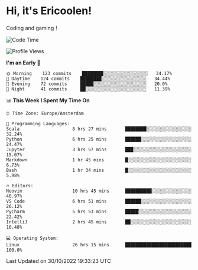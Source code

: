# Hi, it's Ericoolen!
Coding and gaming！

<!--START_SECTION:waka-->
![Code Time](http://img.shields.io/badge/Code%20Time-500%20hrs%202%20mins-blue)

![Profile Views](http://img.shields.io/badge/Profile%20Views-9-blue)

**I'm an Early 🐤** 

```text
🌞 Morning    123 commits    ████████░░░░░░░░░░░░░░░░░   34.17% 
🌆 Daytime    124 commits    ████████░░░░░░░░░░░░░░░░░   34.44% 
🌃 Evening    72 commits     █████░░░░░░░░░░░░░░░░░░░░   20.0% 
🌙 Night      41 commits     ██░░░░░░░░░░░░░░░░░░░░░░░   11.39%

```


📊 **This Week I Spent My Time On** 

```text
⌚︎ Time Zone: Europe/Amsterdam

💬 Programming Languages: 
Scala                    8 hrs 27 mins       ████████░░░░░░░░░░░░░░░░░   32.24% 
Python                   6 hrs 25 mins       ██████░░░░░░░░░░░░░░░░░░░   24.47% 
Jupyter                  3 hrs 57 mins       ███░░░░░░░░░░░░░░░░░░░░░░   15.07% 
Markdown                 1 hr 45 mins        █░░░░░░░░░░░░░░░░░░░░░░░░   6.73% 
Bash                     1 hr 34 mins        █░░░░░░░░░░░░░░░░░░░░░░░░   5.98%

🔥 Editors: 
Neovim                   10 hrs 45 mins      ██████████░░░░░░░░░░░░░░░   40.97% 
VS Code                  6 hrs 51 mins       ██████░░░░░░░░░░░░░░░░░░░   26.12% 
PyCharm                  5 hrs 53 mins       █████░░░░░░░░░░░░░░░░░░░░   22.42% 
IntelliJ                 2 hrs 45 mins       ██░░░░░░░░░░░░░░░░░░░░░░░   10.48%

💻 Operating System: 
Linux                    26 hrs 15 mins      █████████████████████████   100.0%

```


 Last Updated on 30/10/2022 19:33:23 UTC
<!--END_SECTION:waka-->

